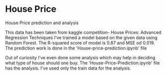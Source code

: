 # House Price
House Price prediction and analysis

This data has been taken from kaggle competition- House Prices: Advanced Regression Techniques
I've trained a model based on the given data using Random Forest.
The R-squared score of model is 0.87 and MSE od 0.019.
The prediction work is done in the 'House-price-prediction.ipynb' file

Out of curiosity I've even done some analysis which may help in deciding what type of house should one buy.
The 'House-Price-Prediction.ipynb' file has the analysis.
I've used only the train data for the analysis.
